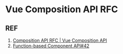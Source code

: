 # Vue Composition API RFC



## REF

1. [Composition API RFC | Vue Composition API](https://vue-composition-api-rfc.netlify.com)
1. [Function-based Component API#42](https://github.com/vuejs/rfcs/pull/42)